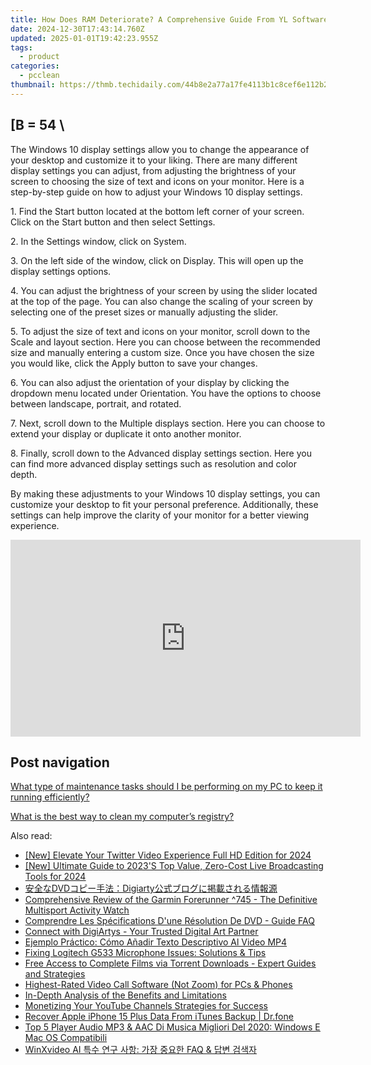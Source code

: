 ```yaml
---
title: How Does RAM Deteriorate? A Comprehensive Guide From YL Software Experts
date: 2024-12-30T17:43:14.760Z
updated: 2025-01-01T19:42:23.955Z
tags:
  - product
categories:
  - pcclean
thumbnail: https://thmb.techidaily.com/44b8e2a77a17fe4113b1c8cef6e112b2db098718a055c6f3927bcc9e40cc66cb.jpg
---
```


## \[B = 54 \

The Windows 10 display settings allow you to change the appearance of your desktop and customize it to your liking. There are many different display settings you can adjust, from adjusting the brightness of your screen to choosing the size of text and icons on your monitor. Here is a step-by-step guide on how to adjust your Windows 10 display settings. 

1\. Find the Start button located at the bottom left corner of your screen. Click on the Start button and then select Settings.

2\. In the Settings window, click on System.

3\. On the left side of the window, click on Display. This will open up the display settings options. 

4\. You can adjust the brightness of your screen by using the slider located at the top of the page. You can also change the scaling of your screen by selecting one of the preset sizes or manually adjusting the slider.

5\. To adjust the size of text and icons on your monitor, scroll down to the Scale and layout section. Here you can choose between the recommended size and manually entering a custom size. Once you have chosen the size you would like, click the Apply button to save your changes.

6\. You can also adjust the orientation of your display by clicking the dropdown menu located under Orientation. You have the options to choose between landscape, portrait, and rotated.

7\. Next, scroll down to the Multiple displays section. Here you can choose to extend your display or duplicate it onto another monitor.

8\. Finally, scroll down to the Advanced display settings section. Here you can find more advanced display settings such as resolution and color depth. 

By making these adjustments to your Windows 10 display settings, you can customize your desktop to fit your personal preference. Additionally, these settings can help improve the clarity of your monitor for a better viewing experience.

<!-- affiliate ads begin -->
<iframe width="560" height="315" src="https://www.youtube.com/embed/LaWcXdTn5SE?si=QbxEkX-4a17J5RVs" title="YouTube video player" frameborder="0" allow="accelerometer; autoplay; clipboard-write; encrypted-media; gyroscope; picture-in-picture; web-share" referrerpolicy="strict-origin-when-cross-origin" allowfullscreen></iframe>
<!-- affiliate ads end -->

## Post navigation

[What type of maintenance tasks should I be performing on my PC to keep it running efficiently?](https://tools.techidaily.com/pcclean/products/)

[What is the best way to clean my computer’s registry?](https://tools.techidaily.com/pcclean/products/)

<ins class="adsbygoogle"
     style="display:block"
     data-ad-format="autorelaxed"
     data-ad-client="ca-pub-7571918770474297"
     data-ad-slot="1223367746"></ins>

<ins class="adsbygoogle"
     style="display:block"
     data-ad-client="ca-pub-7571918770474297"
     data-ad-slot="8358498916"
     data-ad-format="auto"
     data-full-width-responsive="true"></ins>

<span class="atpl-alsoreadstyle">Also read:</span>
<div><ul>
<li><a href="https://twitter-clips.techidaily.com/new-elevate-your-twitter-video-experience-full-hd-edition-for-2024/"><u>[New] Elevate Your Twitter Video Experience Full HD Edition for 2024</u></a></li>
<li><a href="https://fox-links.techidaily.com/new-ultimate-guide-to-2023s-top-value-zero-cost-live-broadcasting-tools-for-2024/"><u>[New] Ultimate Guide to 2023'S Top Value, Zero-Cost Live Broadcasting Tools for 2024</u></a></li>
<li><a href="https://discover-awesome.techidaily.com/1725290611003-dvddigiarty/"><u>安全なDVDコピー手法：Digiarty公式ブログに掲載される情報源</u></a></li>
<li><a href="https://buynow-reviews.techidaily.com/comprehensive-review-of-the-garmin-forerunner-745-the-definitive-multisport-activity-watch/"><u>Comprehensive Review of the Garmin Forerunner ^745 - The Definitive Multisport Activity Watch</u></a></li>
<li><a href="https://discover-awesome.techidaily.com/comprendre-les-specifications-dune-resolution-de-dvd-guide-faq/"><u>Comprendre Les Spécifications D'une Résolution De DVD - Guide FAQ</u></a></li>
<li><a href="https://discover-awesome.techidaily.com/connect-with-digiartys-your-trusted-digital-art-partner/"><u>Connect with DigiArtys - Your Trusted Digital Art Partner</u></a></li>
<li><a href="https://discover-awesome.techidaily.com/ejemplo-practico-como-anadir-texto-descriptivo-al-video-mp4/"><u>Ejemplo Práctico: Cómo Añadir Texto Descriptivo Al Video MP4</u></a></li>
<li><a href="https://sound-issues.techidaily.com/fixing-logitech-g533-microphone-issues-solutions-and-tips/"><u>Fixing Logitech G533 Microphone Issues: Solutions & Tips</u></a></li>
<li><a href="https://discover-awesome.techidaily.com/free-access-to-complete-films-via-torrent-downloads-expert-guides-and-strategies/"><u>Free Access to Complete Films via Torrent Downloads - Expert Guides and Strategies</u></a></li>
<li><a href="https://screen-video-capture.techidaily.com/highest-rated-video-call-software-not-zoom-for-pcs-and-phones/"><u>Highest-Rated Video Call Software (Not Zoom) for PCs & Phones</u></a></li>
<li><a href="https://some-approaches.techidaily.com/in-depth-analysis-of-the-benefits-and-limitations/"><u>In-Depth Analysis of the Benefits and Limitations</u></a></li>
<li><a href="https://youtube-lab.techidaily.com/izing-your-youtube-channels-strategies-for-success/"><u>Monetizing Your YouTube Channels Strategies for Success</u></a></li>
<li><a href="https://techidaily.com/recover-apple-iphone-15-plus-data-from-itunes-backup-drfone-by-drfone-ios-data-recovery-ios-data-recovery/"><u>Recover Apple iPhone 15 Plus Data From iTunes Backup | Dr.fone</u></a></li>
<li><a href="https://discover-awesome.techidaily.com/top-5-player-audio-mp3-and-aac-di-musica-migliori-del-2020-windows-e-mac-os-compatibili/"><u>Top 5 Player Audio MP3 & AAC Di Musica Migliori Del 2020: Windows E Mac OS Compatibili</u></a></li>
<li><a href="https://discover-awesome.techidaily.com/winxvideo-ai-faq-and/"><u>WinXvideo AI 특수 연구 사항: 가장 중요한 FAQ & 답변 검색자</u></a></li>
</ul></div>

